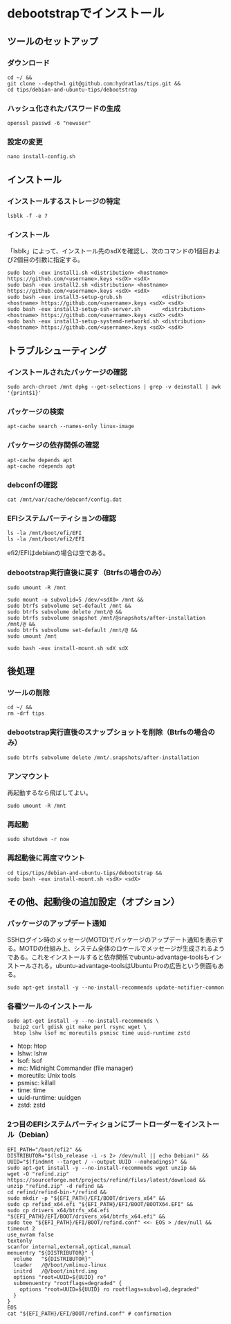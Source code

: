 # debootstrapでインストール
## ツールのセットアップ
### ダウンロード
```
cd ~/ &&
git clone --depth=1 git@github.com:hydratlas/tips.git &&
cd tips/debian-and-ubuntu-tips/debootstrap
```

### ハッシュ化されたパスワードの生成
```
openssl passwd -6 "newuser"
```

### 設定の変更
```
nano install-config.sh
```

## インストール
### インストールするストレージの特定
```
lsblk -f -e 7
```

### インストール
「lsblk」によって、インストール先のsdXを確認し、次のコマンドの1個目および2個目の引数に指定する。
```
sudo bash -eux install1.sh <distribution> <hostname> https://github.com/<username>.keys <sdX> <sdX>
sudo bash -eux install2.sh <distribution> <hostname> https://github.com/<username>.keys <sdX> <sdX>
sudo bash -eux install3-setup-grub.sh             <distribution> <hostname> https://github.com/<username>.keys <sdX> <sdX>
sudo bash -eux install3-setup-ssh-server.sh       <distribution> <hostname> https://github.com/<username>.keys <sdX> <sdX>
sudo bash -eux install3-setup-systemd-networkd.sh <distribution> <hostname> https://github.com/<username>.keys <sdX> <sdX>
```

## トラブルシューティング
### インストールされたパッケージの確認
```
sudo arch-chroot /mnt dpkg --get-selections | grep -v deinstall | awk '{print$1}'
```

### パッケージの検索
```
apt-cache search --names-only linux-image
```

### パッケージの依存関係の確認
```
apt-cache depends apt
apt-cache rdepends apt
```

### debconfの確認
```
cat /mnt/var/cache/debconf/config.dat
```

### EFIシステムパーティションの確認
```
ls -la /mnt/boot/efi/EFI
ls -la /mnt/boot/efi2/EFI
```
efi2/EFIはdebianの場合は空である。

### debootstrap実行直後に戻す（Btrfsの場合のみ）
```
sudo umount -R /mnt

sudo mount -o subvolid=5 /dev/<sdX0> /mnt &&
sudo btrfs subvolume set-default /mnt &&
sudo btrfs subvolume delete /mnt/@ &&
sudo btrfs subvolume snapshot /mnt/@snapshots/after-installation /mnt/@ &&
sudo btrfs subvolume set-default /mnt/@ &&
sudo umount /mnt

sudo bash -eux install-mount.sh sdX sdX
```

## 後処理
### ツールの削除
```
cd ~/ &&
rm -drf tips
```

### debootstrap実行直後のスナップショットを削除（Btrfsの場合のみ）
```
sudo btrfs subvolume delete /mnt/.snapshots/after-installation
```

### アンマウント
再起動するなら飛ばしてよい。
```
sudo umount -R /mnt
```

### 再起動
```
sudo shutdown -r now
```

### 再起動後に再度マウント
```
cd tips/tips/debian-and-ubuntu-tips/debootstrap &&
sudo bash -eux install-mount.sh <sdX> <sdX>
```

## その他、起動後の追加設定（オプション）
### パッケージのアップデート通知
SSHログイン時のメッセージ(MOTD)でパッケージのアップデート通知を表示する。MOTDの仕組み上、システム全体のロケールでメッセージが生成されるようである。これをインストールすると依存関係でubuntu-advantage-toolsもインストールされる。ubuntu-advantage-toolsはUbuntu Proの広告という側面もある。
```
sudo apt-get install -y --no-install-recommends update-notifier-common
```

### 各種ツールのインストール
```
sudo apt-get install -y --no-install-recommends \
  bzip2 curl gdisk git make perl rsync wget \
  htop lshw lsof mc moreutils psmisc time uuid-runtime zstd
```
- htop: htop
- lshw: lshw
- lsof: lsof
- mc: Midnight Commander (file manager)
- moreutils: Unix tools
- psmisc: killall
- time: time
- uuid-runtime: uuidgen
- zstd: zstd

### 2つ目のEFIシステムパーティションにブートローダーをインストール（Debian）
```
EFI_PATH="/boot/efi2" &&
DISTRIBUTOR="$(lsb_release -i -s 2> /dev/null || echo Debian)" &&
UUID="$(findmnt --target / --output UUID --noheadings)" &&
sudo apt-get install -y --no-install-recommends wget unzip &&
wget -O "refind.zip" https://sourceforge.net/projects/refind/files/latest/download &&
unzip "refind.zip" -d refind &&
cd refind/refind-bin-*/refind &&
sudo mkdir -p "${EFI_PATH}/EFI/BOOT/drivers_x64" &&
sudo cp refind_x64.efi "${EFI_PATH}/EFI/BOOT/BOOTX64.EFI" &&
sudo cp drivers_x64/btrfs_x64.efi "${EFI_PATH}/EFI/BOOT/drivers_x64/btrfs_x64.efi" &&
sudo tee "${EFI_PATH}/EFI/BOOT/refind.conf" <<- EOS > /dev/null &&
timeout 2
use_nvram false
textonly
scanfor internal,external,optical,manual
menuentry "${DISTRIBUTOR}" {
  volume   "${DISTRIBUTOR}"
  loader   /@/boot/vmlinuz-linux
  initrd   /@/boot/initrd.img
  options "root=UUID=${UUID} ro"
  submenuentry "rootflags=degraded" {
    options "root=UUID=${UUID} ro rootflags=subvol=@,degraded"
  }
}
EOS
cat "${EFI_PATH}/EFI/BOOT/refind.conf" # confirmation
```
